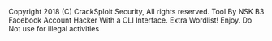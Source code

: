 Copyright 2018 (C) CrackSploit Security, All rights reserved. 
Tool By NSK B3
Facebook Account Hacker With a CLI Interface. Extra Wordlist! 
Enjoy. Do Not use for illegal activities
